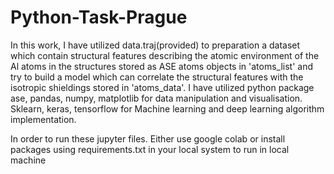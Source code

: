 # Python-Task-Prague
In this work, I have utilized data.traj(provided) to preparation a dataset which contain structural features describing the atomic environment of the Al atoms in  the structures stored as ASE atoms objects in 'atoms\_list' and try to build a model which can correlate the structural features with the isotropic shieldings stored in 'atoms\_data'. I have utilized python package ase, pandas, numpy, matplotlib for data manipulation and visualisation. Sklearn, keras, tensorflow for Machine learning and deep learning algorithm implementation.

In order to run these jupyter files. Either use google colab or install packages using requirements.txt in your local system to run in local machine
